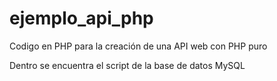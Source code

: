 # ejemplo_api_php
Codigo en PHP para la creación de una API web con PHP puro

Dentro se encuentra el script de la base de datos MySQL
